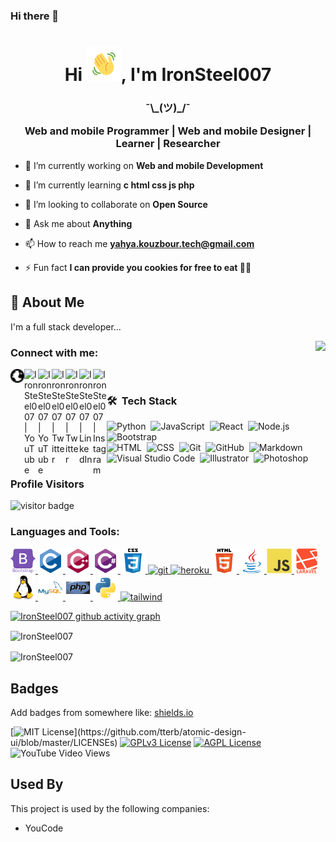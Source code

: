 ### Hi there 👋


<h1 align="center">Hi <img src="https://github.com/IronSteel007/IronSteel007/blob/main/Wave.gif" height="55px" width="55px">, I'm IronSteel007</h1>
<h3 align="center">¯\_(ツ)_/¯

Web and mobile Programmer | Web and mobile Designer | Learner | Researcher

</h3>

- 🔭 I’m currently working on **Web and mobile Development**

- 🌱 I’m currently learning **c html css js php**

- 👯 I’m looking to collaborate on **Open Source**

- 💬 Ask me about **Anything**

- 📫 How to reach me **yahya.kouzbour.tech@gmail.com**

- ⚡ Fun fact **I can provide you cookies for free to eat 🍪😂**

## 🚀 About Me
I'm a full stack developer...

<img align="right" src="https://media.giphy.com/media/z5iCvo1oCbqt7ukMQs/giphy.gif">


### Connect with me:

[<img align="left" alt="youcode.ma" width="22px" src="https://raw.githubusercontent.com/iconic/open-iconic/master/svg/globe.svg" />][website]
[<img align="left" alt="IronSteel007 | YouTube" width="22px" src="https://cdn-icons-png.flaticon.com/512/124/124010.png" />][facebook]
[<img align="left" alt="IronSteel007 | YouTube" width="22px" src="https://cdn.jsdelivr.net/npm/simple-icons@v3/icons/youtube.svg" />][youtube]
[<img align="left" alt="IronSteel007 | Twitter" width="22px" src="https://cdn.jsdelivr.net/npm/simple-icons@v3/icons/twitter.svg" />][twitter]
[<img align="left" alt="IronSteel007 | Twitter" width="22px" src="https://cdn-icons-png.flaticon.com/512/906/906377.png" />][telegram]
[<img align="left" alt="IronSteel007 | LinkedIn" width="22px" src="https://cdn.jsdelivr.net/npm/simple-icons@v3/icons/linkedin.svg" />][linkedin]
[<img align="left" alt="IronSteel007 | Instagram" width="22px" src="https://cdn.jsdelivr.net/npm/simple-icons@v3/icons/instagram.svg" />][instagram]

<br />

### 🛠 &nbsp;Tech Stack

![Python](https://img.shields.io/badge/-Python-05122A?style=flat&logo=python)&nbsp;
![JavaScript](https://img.shields.io/badge/-JavaScript-05122A?style=flat&logo=javascript)&nbsp;
![React](https://img.shields.io/badge/-React-05122A?style=flat&logo=react)&nbsp;
![Node.js](https://img.shields.io/badge/-Node.js-05122A?style=flat&logo=node.js)&nbsp;
![Bootstrap](https://img.shields.io/badge/-Bootstrap-05122A?style=flat&logo=bootstrap&logoColor=563D7C)\
![HTML](https://img.shields.io/badge/-HTML-05122A?style=flat&logo=HTML5)&nbsp;
![CSS](https://img.shields.io/badge/-CSS-05122A?style=flat&logo=CSS3&logoColor=1572B6)&nbsp;
![Git](https://img.shields.io/badge/-Git-05122A?style=flat&logo=git)&nbsp;
![GitHub](https://img.shields.io/badge/-GitHub-05122A?style=flat&logo=github)&nbsp;
![Markdown](https://img.shields.io/badge/-Markdown-05122A?style=flat&logo=markdown)\
![Visual Studio Code](https://img.shields.io/badge/-Visual%20Studio%20Code-05122A?style=flat&logo=visual-studio-code&logoColor=007ACC)&nbsp;
![Illustrator](https://img.shields.io/badge/-Illustrator-05122A?style=flat&logo=adobe-illustrator)&nbsp;
![Photoshop](https://img.shields.io/badge/-Photoshop-05122A?style=flat&logo=adobe-photoshop)&nbsp;
<br />
### Profile Visitors 
![visitor badge](https://visitor-badge.glitch.me/badge?page_id=IronSteel007.visitor-badge&left_color=blue&right_color=yellow)
<br />

<h3 align="left">Languages and Tools:</h3>
<p align="left"> <a href="https://getbootstrap.com" target="_blank"> <img src="https://raw.githubusercontent.com/devicons/devicon/master/icons/bootstrap/bootstrap-plain-wordmark.svg" alt="bootstrap" width="40" height="40"/> </a> <a href="https://www.cprogramming.com/" target="_blank"> <img src="https://raw.githubusercontent.com/devicons/devicon/master/icons/c/c-original.svg" alt="c" width="40" height="40"/> </a> <a href="https://www.w3schools.com/cpp/" target="_blank"> <img src="https://raw.githubusercontent.com/devicons/devicon/master/icons/cplusplus/cplusplus-original.svg" alt="cplusplus" width="40" height="40"/> </a> <a href="https://www.w3schools.com/cs/" target="_blank"> <img src="https://raw.githubusercontent.com/devicons/devicon/master/icons/csharp/csharp-original.svg" alt="csharp" width="40" height="40"/> </a> <a href="https://www.w3schools.com/css/" target="_blank"> <img src="https://raw.githubusercontent.com/devicons/devicon/master/icons/css3/css3-original-wordmark.svg" alt="css3" width="40" height="40"/> </a> <a href="https://git-scm.com/" target="_blank"> <img src="https://www.vectorlogo.zone/logos/git-scm/git-scm-icon.svg" alt="git" width="40" height="40"/> </a> <a href="https://heroku.com" target="_blank"> <img src="https://www.vectorlogo.zone/logos/heroku/heroku-icon.svg" alt="heroku" width="40" height="40"/> </a> <a href="https://www.w3.org/html/" target="_blank"> <img src="https://raw.githubusercontent.com/devicons/devicon/master/icons/html5/html5-original-wordmark.svg" alt="html5" width="40" height="40"/> </a> <a href="https://www.java.com" target="_blank"> <img src="https://raw.githubusercontent.com/devicons/devicon/master/icons/java/java-original.svg" alt="java" width="40" height="40"/> </a> <a href="https://developer.mozilla.org/en-US/docs/Web/JavaScript" target="_blank"> <img src="https://raw.githubusercontent.com/devicons/devicon/master/icons/javascript/javascript-original.svg" alt="javascript" width="40" height="40"/> </a> <a href="https://laravel.com/" target="_blank"> <img src="https://raw.githubusercontent.com/devicons/devicon/master/icons/laravel/laravel-plain-wordmark.svg" alt="laravel" width="40" height="40"/> </a> <a href="https://www.linux.org/" target="_blank"> <img src="https://raw.githubusercontent.com/devicons/devicon/master/icons/linux/linux-original.svg" alt="linux" width="40" height="40"/> </a> <a href="https://www.mysql.com/" target="_blank"> <img src="https://raw.githubusercontent.com/devicons/devicon/master/icons/mysql/mysql-original-wordmark.svg" alt="mysql" width="40" height="40"/> </a> <a href="https://www.php.net" target="_blank"> <img src="https://raw.githubusercontent.com/devicons/devicon/master/icons/php/php-original.svg" alt="php" width="40" height="40"/> </a> <a href="https://www.python.org" target="_blank"> <img src="https://raw.githubusercontent.com/devicons/devicon/master/icons/python/python-original.svg" alt="python" width="40" height="40"/> </a> <a href="https://tailwindcss.com/" target="_blank"> <img src="https://www.vectorlogo.zone/logos/tailwindcss/tailwindcss-icon.svg" alt="tailwind" width="40" height="40"/> </a> </p>


[![IronSteel007 github activity graph](https://activity-graph.herokuapp.com/graph?username=IronSteel007&bg_color=ffffff&color=777777&line=ff5200&point=1adbce&area=true&hide_border=true)](https://github.com/IronSteel007/github-readme-activity-graph)


<p><img width="494" align="center" src="https://github-readme-stats.vercel.app/api/top-langs?username=IronSteel007&show_icons=true&locale=en&layout=compact" alt="IronSteel007" /></p>

<p><img align="center" src="https://github-readme-stats.vercel.app/api?username=IronSteel007&show_icons=true&locale=en" alt="IronSteel007" /></p>

[website]: https://www.youcode.ma
[facebook]: https://www.youcode.ma
[twitter]: https://www.youcode.ma
[youtube]: https://www.youcode.ma
[instagram]: https://www.youcode.ma
[linkedin]: https://www.youcode.ma
[telegram]: https://www.youcode.ma

## Badges

Add badges from somewhere like: [shields.io](https://shields.io/)

[![MIT License](https://img.shields.io/apm/l/atomic-design-ui.svg?)](https://github.com/tterb/atomic-design-ui/blob/master/LICENSEs)
[![GPLv3 License](https://img.shields.io/badge/License-GPL%20v3-yellow.svg)](https://opensource.org/licenses/)
[![AGPL License](https://img.shields.io/badge/license-AGPL-blue.svg)](http://www.gnu.org/licenses/agpl-3.0)
![YouTube Video Views](https://img.shields.io/youtube/views/ddd?style=social)

## Used By
This project is used by the following companies:
- YouCode
